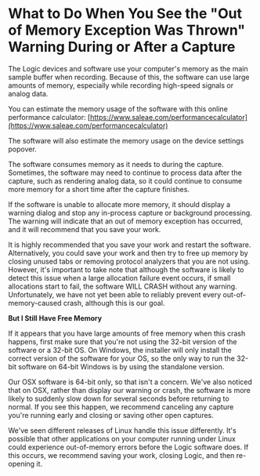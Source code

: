 # What to Do When You See the "Out of Memory Exception Was Thrown" Warning During or After a Capture

The Logic devices and software use your computer's memory as the main sample buffer when recording. Because of this, the software can use large amounts of memory, especially while recording high-speed signals or analog data.

You can estimate the memory usage of the software with this online performance calculator: [https://www.saleae.com/performancecalculator](https://www.saleae.com/performancecalculator)

The software will also estimate the memory usage on the device settings popover.

The software consumes memory as it needs to during the capture. Sometimes, the software may need to continue to process data after the capture, such as rendering analog data, so it could continue to consume more memory for a short time after the capture finishes.

If the software is unable to allocate more memory, it should display a warning dialog and stop any in-process capture or background processing. The warning will indicate that an out of memory exception has occurred, and it will recommend that you save your work.

It is highly recommended that you save your work and restart the software. Alternatively, you could save your work and then try to free up memory by closing unused tabs or removing protocol analyzers that you are not using. However, it's important to take note that although the software is likely to detect this issue when a large allocation failure event occurs, if small allocations start to fail, the software WILL CRASH without any warning. Unfortunately, we have not yet been able to reliably prevent every out-of-memory-caused crash, although this is our goal.

**But I Still Have Free Memory**

If it appears that you have large amounts of free memory when this crash happens, first make sure that you're not using the 32-bit version of the software or a 32-bit OS. On Windows, the installer will only install the correct version of the software for your OS, so the only way to run the 32-bit software on 64-bit Windows is by using the standalone version.

Our OSX software is 64-bit only, so that isn't a concern. We've also noticed that on OSX, rather than display our warning or crash, the software is more likely to suddenly slow down for several seconds before returning to normal. If you see this happen, we recommend canceling any capture you're running early and closing or saving other open captures.

We've seen different releases of Linux handle this issue differently. It's possible that other applications on your computer running under Linux could experience out-of-memory errors before the Logic software does. If this occurs, we recommend saving your work, closing Logic, and then re-opening it.

